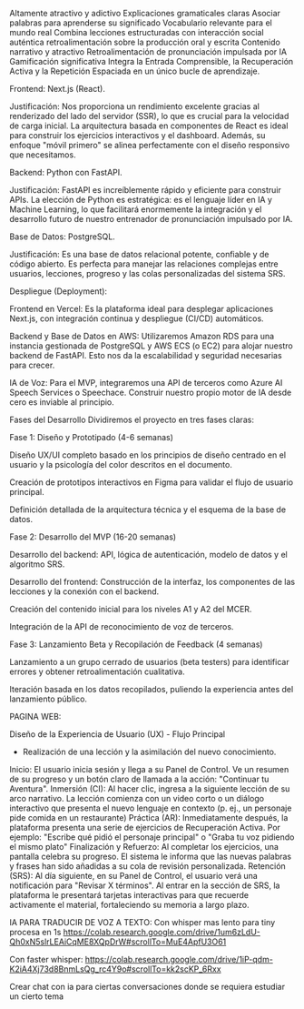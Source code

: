 Altamente atractivo y adictivo
Explicaciones gramaticales claras
Asociar palabras para aprenderse su significado
Vocabulario relevante para el mundo real
Combina lecciones estructuradas con interacción social auténtica retroalimentación sobre la producción oral y escrita
Contenido narrativo y atractivo
Retroalimentación de pronunciación impulsada por IA
Gamificación significativa
Integra la Entrada Comprensible, la Recuperación Activa y la Repetición Espaciada en un único bucle de aprendizaje.


Frontend: Next.js (React).

Justificación: Nos proporciona un rendimiento excelente gracias al renderizado del lado del servidor (SSR), lo que es crucial para la velocidad de carga inicial. La arquitectura basada en componentes de React es ideal para construir los ejercicios interactivos y el dashboard. Además, su enfoque "móvil primero" se alinea perfectamente con el diseño responsivo que necesitamos.

Backend: Python con FastAPI.

Justificación: FastAPI es increíblemente rápido y eficiente para construir APIs. La elección de Python es estratégica: es el lenguaje líder en IA y Machine Learning, lo que facilitará enormemente la integración y el desarrollo futuro de nuestro entrenador de pronunciación impulsado por IA.

Base de Datos: PostgreSQL.

Justificación: Es una base de datos relacional potente, confiable y de código abierto. Es perfecta para manejar las relaciones complejas entre usuarios, lecciones, progreso y las colas personalizadas del sistema SRS.

Despliegue (Deployment):

Frontend en Vercel: Es la plataforma ideal para desplegar aplicaciones Next.js, con integración continua y despliegue (CI/CD) automáticos.

Backend y Base de Datos en AWS: Utilizaremos Amazon RDS para una instancia gestionada de PostgreSQL y AWS ECS (o EC2) para alojar nuestro backend de FastAPI. Esto nos da la escalabilidad y seguridad necesarias para crecer.

IA de Voz: Para el MVP, integraremos una API de terceros como Azure AI Speech Services o Speechace. Construir nuestro propio motor de IA desde cero es inviable al principio.

Fases del Desarrollo
Dividiremos el proyecto en tres fases claras:

Fase 1: Diseño y Prototipado (4-6 semanas)

Diseño UX/UI completo basado en los principios de diseño centrado en el usuario y la psicología del color descritos en el documento.

Creación de prototipos interactivos en Figma para validar el flujo de usuario principal.

Definición detallada de la arquitectura técnica y el esquema de la base de datos.

Fase 2: Desarrollo del MVP (16-20 semanas)

Desarrollo del backend: API, lógica de autenticación, modelo de datos y el algoritmo SRS.

Desarrollo del frontend: Construcción de la interfaz, los componentes de las lecciones y la conexión con el backend.

Creación del contenido inicial para los niveles A1 y A2 del MCER.

Integración de la API de reconocimiento de voz de terceros.

Fase 3: Lanzamiento Beta y Recopilación de Feedback (4 semanas)

Lanzamiento a un grupo cerrado de usuarios (beta testers) para identificar errores y obtener retroalimentación cualitativa.

Iteración basada en los datos recopilados, puliendo la experiencia antes del lanzamiento público.


PAGINA WEB:

Diseño de la Experiencia de Usuario (UX) - Flujo Principal
- Realización de una lección y la asimilación del nuevo conocimiento.

Inicio: El usuario inicia sesión y llega a su Panel de Control. Ve un resumen de su progreso y un botón claro de llamada a la acción: "Continuar tu Aventura".
Inmersión (CI): Al hacer clic, ingresa a la siguiente lección de su arco narrativo. La lección comienza con un video corto o un diálogo interactivo que presenta el nuevo lenguaje en contexto (p. ej., un personaje pide comida en un restaurante)
Práctica (AR): Inmediatamente después, la plataforma presenta una serie de ejercicios de Recuperación Activa. Por ejemplo: "Escribe qué pidió el personaje principal" o "Graba tu voz pidiendo el mismo plato"
Finalización y Refuerzo: Al completar los ejercicios, una pantalla celebra su progreso. El sistema le informa que las nuevas palabras y frases han sido añadidas a su cola de revisión personalizada.
Retención (SRS): Al día siguiente, en su Panel de Control, el usuario verá una notificación para "Revisar X términos". Al entrar en la sección de SRS, la plataforma le presentará tarjetas interactivas para que recuerde activamente el material, fortaleciendo su memoria a largo plazo.


IA PARA TRADUCIR DE VOZ A TEXTO:
Con whisper mas lento para tiny procesa en 1s
https://colab.research.google.com/drive/1um6zLdU-Qh0xN5slrLEAiCqME8XQpDrW#scrollTo=MuE4ApfU3O61

Con faster whisper:
https://colab.research.google.com/drive/1iP-qdm-K2iA4Xj73d8BnmLsQg_rc4Y9o#scrollTo=kk2scKP_6Rxx


Crear chat con ia para ciertas conversaciones donde se requiera estudiar un cierto tema






























